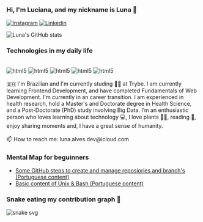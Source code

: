 ### Hi, I'm Luciana, and my nickname is Luna 🌙

[![Instagram](https://img.shields.io/badge/Instagram-E4405F?style=for-the-badge&logo=instagram&logoColor=white)](https://www.instagram.com/luna.alves.dev/)
[![Linkedin](https://img.shields.io/badge/LinkedIn-0077B5?style=for-the-badge&logo=linkedin&logoColor=white)](https://www.linkedin.com/in/lunadev)

![Luna's GitHub stats](https://github-readme-stats.vercel.app/api?username=luna-alves-dev&show_icons=true&theme=dracula)
	
### Technologies in my daily life
<div style="display: inline_block"><br/>
  <image alineg=center alt="html5" src="https://img.shields.io/badge/HTML5-E34F26?style=for-the-badge&logo=html5&logoColor=white" />
  <image alineg=center alt="html5" src="https://img.shields.io/badge/CSS-239120?&style=for-the-badge&logo=css3&logoColor=white" />
  <image alineg=center alt="html5" src="https://img.shields.io/badge/JavaScript-F7DF1E?style=for-the-badge&logo=javascript&logoColor=black" />
  <image alineg=center alt="html5" src="https://img.shields.io/badge/React-20232A?style=for-the-badge&logo=react&logoColor=61DAFB" />
  <image alineg=center alt="html5" src="https://img.shields.io/badge/Figma-F24E1E?style=for-the-badge&logo=figma&logoColor=white" />
</div>
  <br/>
🇧🇷 I'm Brazilian and I'm currently studing 👩‍🎓 at Trybe. I am currently learning Frontend Development, and have completed Fundamentals of Web Development. I'm currently in an career transition. I am experienced in health research, hold a Master's and Doctorate degree in Health Science, and a Post-Doctorate (PhD) study involving Big Data. I’m an enthusiastic person who loves learning about technology 💻, I love plants 🌵🌿, reading 📖, enjoy sharing moments and, I have a great sense of humanity.
<br/>
<br/>
📫 How to reach me: luna.alves.dev@icloud.com
<br/>

### Mental Map for beguinners 
- [Some GitHub steps to create and manage reposiories and branch's (Portuguese content)](https://miro.com/app/board/uXjVO_iO2zM=/?share_link_id=540650843555)
- [Basic content of Unix & Bash (Portuguese content)](https://miro.com/app/board/uXjVOAZRdUQ=/?share_link_id=637462461856)

### Snake eating my contribution graph 🐍
![snake svg](https://github.com/luna-alves-dev/luna-alves-dev/blob/output/github-contribution-grid-snake.svg)


